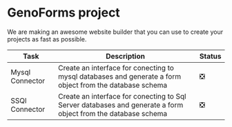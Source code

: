 # GenoForms project
We are making an awesome website builder that you can use to create your projects as fast as possible.

|Task|Description|Status|
|----|-----------|------|
|Mysql Connector| Create an interface for conecting to mysql databases and generate a form object from the database schema|❎|
|SSQl Connector| Create an interface for conecting to Sql Server databases and generate a form object from the database schema|❎|